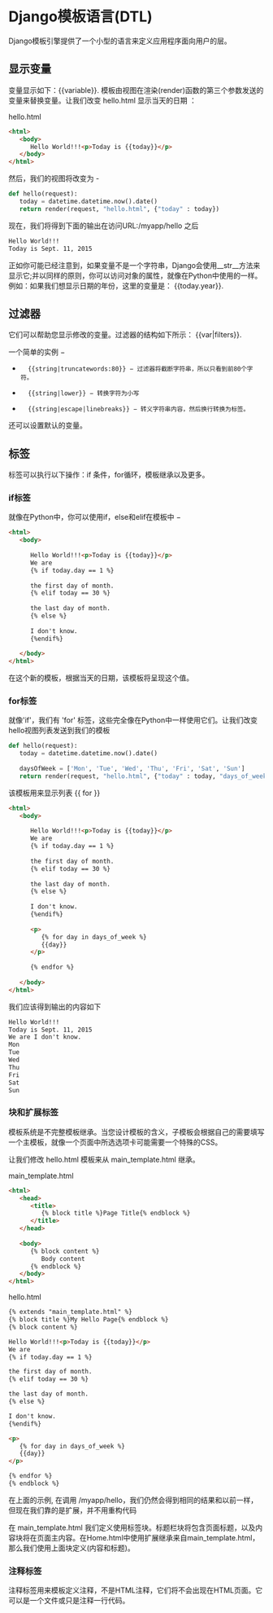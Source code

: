 # Django模板语言(DTL) 	 

Django模板引擎提供了一个小型的语言来定义应用程序面向用户的层。 

## 显示变量 	 

变量显示如下：{{variable}}. 模板由视图在渲染(render)函数的第三个参数发送的变量来替换变量。让我们改变 hello.html 显示当天的日期 ： 

hello.html 

```html
<html>   
   <body>
      Hello World!!!<p>Today is {{today}}</p>
   </body>   
</html>
```

然后，我们的视图将改变为 - 

```python
def hello(request):
   today = datetime.datetime.now().date()
   return render(request, "hello.html", {"today" : today}) 
```

现在，我们将得到下面的输出在访问URL:/myapp/hello 之后

```html
Hello World!!!
Today is Sept. 11, 2015 
```

正如你可能已经注意到，如果变量不是一个字符串，Django会使用__str__方法来显示它;并以同样的原则，你可以访问对象的属性，就像在Python中使用的一样。例如：如果我们想显示日期的年份，这里的变量是： {{today.year}}. 

## 过滤器 

它们可以帮助您显示修改的变量。过滤器的结构如下所示： {{var|filters}}. 

一个简单的实例 − 

- 		{{string|truncatewords:80}} − 过滤器将截断字符串，所以只看到前80个字符。 		
- 		{{string|lower}} − 转换字符为小写 		
- 		{{string|escape|linebreaks}} − 转义字符串内容，然后换行转换为标签。 		

还可以设置默认的变量。 

## 标签 

标签可以执行以下操作：if 条件，for循环，模板继承以及更多。 

### if标签 

就像在Python中，你可以使用if，else和elif在模板中 − 

```html
<html>
   <body>
   
      Hello World!!!<p>Today is {{today}}</p>
      We are
      {% if today.day == 1 %}
      
      the first day of month.
      {% elif today == 30 %}
      
      the last day of month.
      {% else %}
      
      I don't know.
      {%endif%}
      
   </body>
</html>
```

在这个新的模板，根据当天的日期，该模板将呈现这个值。 

### for标签 

就像'if'，我们有 'for' 标签，这些完全像在Python中一样使用它们。让我们改变 hello视图列表发送到我们的模板 

```python
def hello(request):
   today = datetime.datetime.now().date()
   
   daysOfWeek = ['Mon', 'Tue', 'Wed', 'Thu', 'Fri', 'Sat', 'Sun']
   return render(request, "hello.html", {"today" : today, "days_of_week" : daysOfWeek}) 
```

该模板用来显示列表 {{ for }}

```html
<html>
   <body>
      
      Hello World!!!<p>Today is {{today}}</p>
      We are
      {% if today.day == 1 %}
      
      the first day of month.
      {% elif today == 30 %}
      
      the last day of month.
      {% else %}
      
      I don't know.
      {%endif%}
      
      <p>
         {% for day in days_of_week %}
         {{day}}
      </p>
		
      {% endfor %}
      
   </body>
</html> 
```

我们应该得到输出的内容如下

```html
Hello World!!!
Today is Sept. 11, 2015
We are I don't know.
Mon
Tue
Wed
Thu
Fri
Sat
Sun
```

###  块和扩展标签 	 

模板系统是不完整模板继承。当您设计模板的含义，子模板会根据自己的需要填写一个主模板，就像一个页面中所选选项卡可能需要一个特殊的CSS。 

让我们修改 hello.html 模板来从 main_template.html 继承。 

main_template.html 

```html
<html>
   <head>      
      <title>
         {% block title %}Page Title{% endblock %}
      </title>      
   </head>
	
   <body>   
      {% block content %}
         Body content
      {% endblock %}      
   </body>
</html>
```

hello.html 

```html
{% extends "main_template.html" %}
{% block title %}My Hello Page{% endblock %}
{% block content %}

Hello World!!!<p>Today is {{today}}</p>
We are
{% if today.day == 1 %}

the first day of month.
{% elif today == 30 %}

the last day of month.
{% else %}

I don't know.
{%endif%}

<p>
   {% for day in days_of_week %}
   {{day}}
</p>

{% endfor %}
{% endblock %}
```

在上面的示例, 在调用 /myapp/hello，我们仍然会得到相同的结果和以前一样，但现在我们靠的是扩展，并不用重构代码

在 main_template.html 我们定义使用标签块。标题栏块将包含页面标题，以及内容块将在页面主内容。在Home.html中使用扩展继承来自main_template.html，那么我们使用上面块定义(内容和标题)。 

### 注释标签 

注释标签用来模板定义注释，不是HTML注释，它们将不会出现在HTML页面。它可以是一个文件或只是注释一行代码。